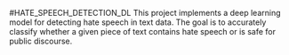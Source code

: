 #HATE_SPEECH_DETECTION_DL
This project implements a deep learning model for detecting hate speech in text data. The goal is to accurately classify whether a given piece of text contains hate speech or is safe for public discourse.
